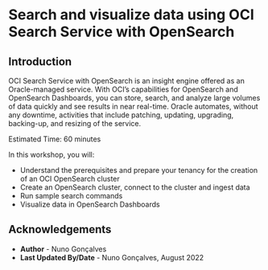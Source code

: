 # Search and visualize data using OCI Search Service with OpenSearch

## Introduction

OCI Search Service with OpenSearch is an insight engine offered as an Oracle-managed service. With OCI’s capabilities for OpenSearch and OpenSearch Dashboards, you can store, search, and analyze large volumes of data quickly and see results in near real-time. Oracle automates, without any downtime, activities that include patching, updating, upgrading, backing-up, and resizing of the service.

Estimated Time: 60 minutes

In this workshop, you will:
- Understand the prerequisites and prepare your tenancy for the creation of an OCI OpenSearch cluster
- Create an OpenSearch cluster, connect to the cluster and ingest data
- Run sample search commands
- Visualize data in OpenSearch Dashboards

## Acknowledgements

* **Author** - Nuno Gonçalves
* **Last Updated By/Date** - Nuno Gonçalves, August 2022
